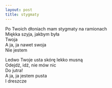 ```yaml
---
layout: post
title: stygmaty
---
```


Po Twoich dłoniach mam stygmaty na ramionach\
Miękka szyja, jakbym była\
Twoja\
A ja, ja nawet swoja\
Nie jestem

Ledwo Twoje usta skórę lekko musną\
Odejdź, idź, nie mów nic\
Do jutra!\
A ja, ja jestem pusta\
I dreszcze
